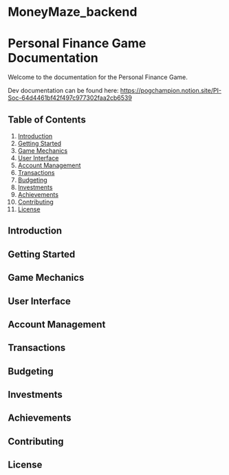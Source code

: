 # MoneyMaze_backend

# Personal Finance Game Documentation

Welcome to the documentation for the Personal Finance Game. 

Dev documentation can be found here:
https://pogchampion.notion.site/PI-Soc-64d4461bf42f497c977302faa2cb6539

## Table of Contents

1. [Introduction](#introduction)
2. [Getting Started](#getting-started)
3. [Game Mechanics](#game-mechanics)
4. [User Interface](#user-interface)
5. [Account Management](#account-management)
6. [Transactions](#transactions)
7. [Budgeting](#budgeting)
8. [Investments](#investments)
9. [Achievements](#achievements)
10. [Contributing](#contributing)
11. [License](#license)

## Introduction



## Getting Started



## Game Mechanics



## User Interface



## Account Management



## Transactions


## Budgeting



## Investments



## Achievements


## Contributing



## License


